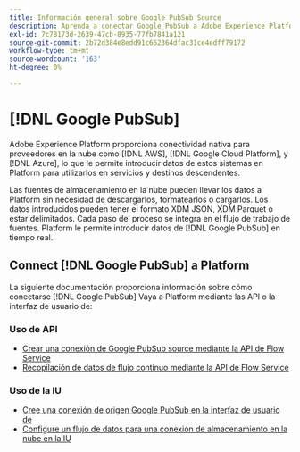 ```yaml
---
title: Información general sobre Google PubSub Source
description: Aprenda a conectar Google PubSub a Adobe Experience Platform mediante API o la interfaz de usuario.
exl-id: 7c78173d-2639-47cb-8935-77fb7841a121
source-git-commit: 2b72d384e8edd91c662364dfac31ce4edff79172
workflow-type: tm+mt
source-wordcount: '163'
ht-degree: 0%

---
```


# [!DNL Google PubSub]

Adobe Experience Platform proporciona conectividad nativa para proveedores en la nube como [!DNL AWS], [!DNL Google Cloud Platform], y [!DNL Azure], lo que le permite introducir datos de estos sistemas en Platform para utilizarlos en servicios y destinos descendentes.

Las fuentes de almacenamiento en la nube pueden llevar los datos a Platform sin necesidad de descargarlos, formatearlos o cargarlos. Los datos introducidos pueden tener el formato XDM JSON, XDM Parquet o estar delimitados. Cada paso del proceso se integra en el flujo de trabajo de fuentes. Platform le permite introducir datos de [!DNL Google PubSub] en tiempo real.

## Connect [!DNL Google PubSub] a Platform

La siguiente documentación proporciona información sobre cómo conectarse [!DNL Google PubSub] Vaya a Platform mediante las API o la interfaz de usuario de:

### Uso de API

- [Crear una conexión de Google PubSub source mediante la API de Flow Service](../../tutorials/api/create/cloud-storage/google-pubsub.md)
- [Recopilación de datos de flujo continuo mediante la API de Flow Service](../../tutorials/api/collect/streaming.md)

### Uso de la IU

- [Cree una conexión de origen Google PubSub en la interfaz de usuario de](../../tutorials/ui/create/cloud-storage/google-pubsub.md)
- [Configure un flujo de datos para una conexión de almacenamiento en la nube en la IU](../../tutorials/ui/dataflow/streaming/cloud-storage-streaming.md)
